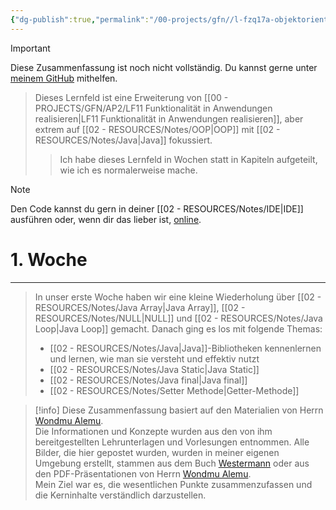```yaml
---
{"dg-publish":true,"permalink":"/00-projects/gfn//l-fzq17a-objektorientierte-programmierung/","tags":["GFN/LFzq17a","informatik/code/java","informatik/code/OOP"],"noteIcon":"","updated":"2025-09-10T16:32:54.000+02:00"}
---
```


>[!important] 
>Diese Zusammenfassung ist noch nicht vollständig.
>Du kannst gerne unter [meinem GitHub](https://github.com/U-L-M-S/digital-garden) mithelfen.


>Dieses Lernfeld ist eine Erweiterung von [[00 - PROJECTS/GFN/AP2/LF11 Funktionalität in Anwendungen realisieren\|LF11 Funktionalität in Anwendungen realisieren]], aber extrem auf [[02 - RESOURCES/Notes/OOP\|OOP]] mit [[02 - RESOURCES/Notes/Java\|Java]] fokussiert. 
>>Ich habe dieses Lernfeld in Wochen statt in Kapiteln aufgeteilt, wie ich es normalerweise mache.

>[!note] 
>Den Code kannst du gern in deiner [[02 - RESOURCES/Notes/IDE\|IDE]] ausführen oder, wenn dir das lieber ist, [online](https://www.programiz.com/java-programming/online-compiler/).

# 1. Woche
___
>In unser erste Woche haben wir eine kleine Wiederholung über [[02 - RESOURCES/Notes/Java Array\|Java Array]], [[02 - RESOURCES/Notes/NULL\|NULL]] und [[02 - RESOURCES/Notes/Java Loop\|Java Loop]] gemacht. Danach ging es los mit folgende Themas:
>- [[02 - RESOURCES/Notes/Java\|Java]]-Bibliotheken kennenlernen und lernen, wie man sie versteht und effektiv nutzt
>- [[02 - RESOURCES/Notes/Java Static\|Java Static]]
>- [[02 - RESOURCES/Notes/Java final\|Java final]]
>- [[02 - RESOURCES/Notes/Setter Methode\|Getter-Methode]]



>[!info] 
>Diese Zusammenfassung basiert auf den Materialien von Herrn [Wondmu Alemu](https://www.xing.com/profile/Wondmu_Alemu).  
>Die Informationen und Konzepte wurden aus den von ihm bereitgestellten Lehrunterlagen und Vorlesungen entnommen. 
>Alle Bilder, die hier gepostet wurden, wurden in meiner eigenen Umgebung erstellt, stammen aus dem Buch [Westermann](https://www.westermann.de/reihe/ITBERUF2020/IT-Berufe?a=1) oder aus den PDF-Präsentationen von Herrn [Wondmu Alemu](https://www.xing.com/profile/Wondmu_Alemu).  
>Mein Ziel war es, die wesentlichen Punkte zusammenzufassen und die Kerninhalte verständlich darzustellen.
